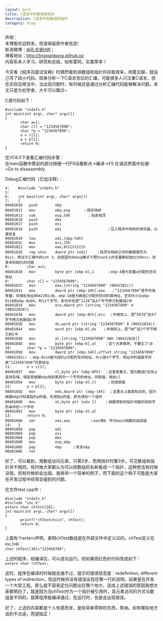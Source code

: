 ```yaml
---
layout: post
title: C语言中的数组和指针
description: C语言中的数组和指针
category: blog
---
```


声明：  
本博客欢迎转发，但请保留原作者信息!  
新浪微博：[@孔令贤HW](http://weibo.com/lingxiankong)；   
博客地址：<http://lingxiankong.github.io/>  
内容系本人学习、研究和总结，如有雷同，实属荣幸！

今天看《程序员面试宝典》时偶然看到讲数组和指针的存取效率，闲着无聊，就自己写了段小代码，简单分析一下C语言背后的汇编，可能很多人只注重C语言，但在实际应用当中，当出现问题时，有时候还是通过分析汇编代码能够解决问题。本文只是为初学者，大牛可以飘过~

C源代码如下：

	#include "stdafx.h"
	int main(int argc, char* argv[])
	{
	       char a=1;
	       char c[] = "1234567890";
	       char *p = "1234567890";
	       a = c[1];
	       a = p[1];
	       return 0;
	}
	
在VC6.0下查看汇编代码步骤：  
在main函数中靠前的部分随便一行F9设置断点->编译->F5
在调试界面中右键->Go to disassembly

Debug汇编代码（已加注释）：

	4:    #include "stdafx.h"
	5:
	6:    int main(int argc, char* argv[])
	7:    {
	00401010   push        ebp     
	00401011   mov         ebp,esp      ；保存栈帧
	00401013   sub         esp,54h        ；抬高栈顶
	00401016   push        ebx
	00401017   push        esi
	00401018   push        edi                     ；压入程序中用到的寄存器，以便恢复
	00401019   lea         edi,[ebp-54h]             
	0040101C   mov         ecx,15h
	00401021   mov         eax,0CCCCCCCCh
	00401026   rep stos    dword ptr [edi]    ；栈顶与栈帧之间的数据填充为0xcc，相当于汇编中的int 3，这是因为debug模式下把Stack上的变量都初始化为0xcc，检查未初始化的问题
	8:        char a=1;
	00401028   mov         byte ptr [ebp-4],1      ；ebp-4是为变量a分配的空间地址
	9:        char c[] = "1234567890";
	0040102C   mov         eax,[string "1234567890" (0042201c)]
	00401031   mov         dword ptr [ebp-10h],eax   ；“1234567890”是字符串常量，存储在地址0042201c处，ebp-10是为数组C分配的空间的首地址，空间大小从ebp-0x10到ebp-0x04，共12个字节。本句中先把“1234”这4个字节拷贝到数组C中
	00401034   mov         ecx,dword ptr [string "1234567890" 4 (00422020)]
	0040103A   mov         dword ptr [ebp-0Ch],ecx  ；作用同上，把“5678”这4个字节拷贝到数组C中
	0040103D   mov         dx,word ptr [string "1234567890" 8 (00422024)]
	00401044   mov         word ptr [ebp-8],dx   ；作用同上，把“90”这2个字节拷贝到C中
	00401048   mov         al,[string "1234567890" 0Ah (00422026)]
	0040104D   mov         byte ptr [ebp-6],al    ；这个大家都熟，不要忘了\0
	10:       char *p = "1234567890";
	00401050   mov         dword ptr [ebp-14h],offset string "1234567890" (0042201c) ；ebp-0x14是为指针p分配的空间地址，大小是4个字节，地址中的值是字符串“1234567890”的首地址
	11:       a = c[1];
	00401057   mov         cl,byte ptr [ebp-0Fh]  ；这里是重点，因为数组C在栈上连续存储，很容易根据ebp找到第其中一个字符的地址，并取值，赋给cl
	0040105A   mov         byte ptr [ebp-4],cl     ；完成赋值
	12:       a = p[1];
	0040105D   mov         edx,dword ptr [ebp-14h]  ；这里与上面就有区别，因为根据ebp只知道指针p的值，先得到p的值，即先得到一个指针
	00401060   mov         al,byte ptr [edx 1]    ；根据得到的指针间接的找到字符串中的一个字符
	00401063   mov         byte ptr [ebp-4],al
	13:       return 0;
	00401066   xor         eax,eax         ；eax清0，作为main函数的返回值
	14:   }
	00401068   pop         edi
	00401069   pop         esi
	0040106A   pop         ebx
	0040106B   mov         esp,ebp
	0040106D   pop         ebp     ；恢复ebp
	0040106E   ret
	
好了，可以看到，用数组访问元素，只需2步，而用指针时要3步。可见数组和指针并不相同，有时候大家都认为可以把数组的名称看成一个指针，这种想法有时候没错，但有时候却会出错。我再举一个简单的例子，而下面的这个例子可能是大家在开发过程中经常会碰到的问题。

在文件test.cpp中：

	#include "stdafx.h"
	#include "inc.h"
	extern char chTest[10];
	int main(int argc, char* argv[])
	{
	       printf("chTest=%s\n", chTest);
	       return 0;
	}
	
上面有个extern声明，表明chTest数组是在外部文件中定义过的。chTest定义在inc.h中：  
`char chTest[10]="123456789";`

上述的程序，经编译后，可以成功运行。但如果把红色的代码改成如下：  
`extern char *chTest;`

这时，程序在编译的时候就会通不过，提示的错误信息是：redefinition; different types of indirection，但这时候并没有错误出现在哪一行的说明，如果是在开发一个大型工程，那么就不容易定位问题出在哪个地方。造成上述错误的原因我想大家都明白了，就是因为当chTest作为一个指针被引用时，其元素访问的方式与数组是不同的，就算程序能编译通过，在运行时，也是会出现错误。
 
好了，上述的内容都是个人有感而发，是些简单零碎的东西，笑纳。如有哪些地方说的不合适，而望指正！